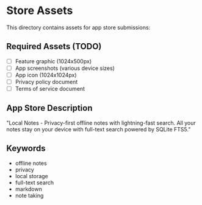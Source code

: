 # Store Assets

This directory contains assets for app store submissions:

## Required Assets (TODO)
- [ ] Feature graphic (1024x500px)
- [ ] App screenshots (various device sizes)
- [ ] App icon (1024x1024px)
- [ ] Privacy policy document
- [ ] Terms of service document

## App Store Description
"Local Notes - Privacy-first offline notes with lightning-fast search. All your notes stay on your device with full-text search powered by SQLite FTS5."

## Keywords
- offline notes
- privacy
- local storage
- full-text search
- markdown
- note taking